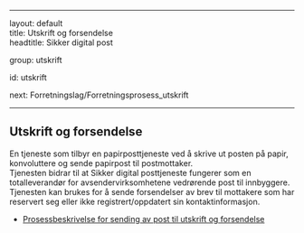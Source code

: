 -----

layout: default  
title: Utskrift og forsendelse  
headtitle: Sikker digital post

group: utskrift

id: utskrift

next: Forretningslag/Forretningsprosess\_utskrift

-----

## Utskrift og forsendelse

En tjeneste som tilbyr en papirposttjeneste ved å skrive ut posten på
papir, konvoluttere og sende papirpost til postmottaker.  
Tjenesten bidrar til at Sikker digital posttjeneste fungerer som en
totalleverandør for avsendervirksomhetene vedrørende post til
innbyggere.  
Tjenesten kan brukes for å sende forsendelser av brev til mottakere som
har reservert seg eller ikke registrert/oppdatert sin
kontaktinformasjon.

  - [Prosessbeskrivelse for sending av post til utskrift og
    forsendelse](../forretningslag/forretningsprosess_utskrift)
